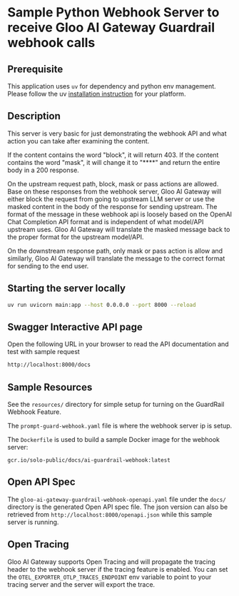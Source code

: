 # Sample Python Webhook Server to receive Gloo AI Gateway Guardrail webhook calls

## Prerequisite

This application uses `uv` for dependency and python env management. Please follow the uv [installation instruction](https://docs.astral.sh/uv/getting-started/installation/) for your platform.

## Description

This server is very basic for just demonstrating the webhook API and what action you can take after examining the content.

If the content contains the word "block", it will return 403. If the content contains the word "mask", it will change it to "****" and return the entire body in a 200 response.

On the upstream request path, block, mask or pass actions are allowed. Base on these responses from the webhook server, Gloo AI Gateway will either block the request from going to upstream LLM server or use the masked content in the body of the response for sending upstream. The format of the message in these webhook api is loosely based on the OpenAI Chat Completion API format and is independent of what model/API upstream uses. Gloo AI Gateway will translate the masked message back to the proper format for the upstream model/API.  

On the downstream response path, only mask or pass action is allow and similarly, Gloo AI Gateway will translate the message to the correct format for sending to the end user.

## Starting the server locally

```bash
uv run uvicorn main:app --host 0.0.0.0 --port 8000 --reload
```

## Swagger Interactive API page

Open the following URL in your browser to read the API documentation and test with sample request

```bash
http://localhost:8000/docs
```

## Sample Resources

See the `resources/` directory for simple setup for turning on the GuardRail Webhook Feature.

The `prompt-guard-webhook.yaml` file is where the webhook server ip is setup.

The `Dockerfile` is used to build a sample Docker image for the webhook server:

```
gcr.io/solo-public/docs/ai-guardrail-webhook:latest
```

## Open API Spec

The `gloo-ai-gateway-guardrail-webhook-openapi.yaml` file under the `docs/` directory is the generated Open API spec file. The json version can also be retrieved from `http://localhost:8000/openapi.json` while this sample server is running.

## Open Tracing

Gloo AI Gateway supports Open Tracing and will propagate the tracing header to the webhook server if the tracing feature is enabled. You can set the `OTEL_EXPORTER_OTLP_TRACES_ENDPOINT` env variable to point to your tracing server and the server will export the trace.
